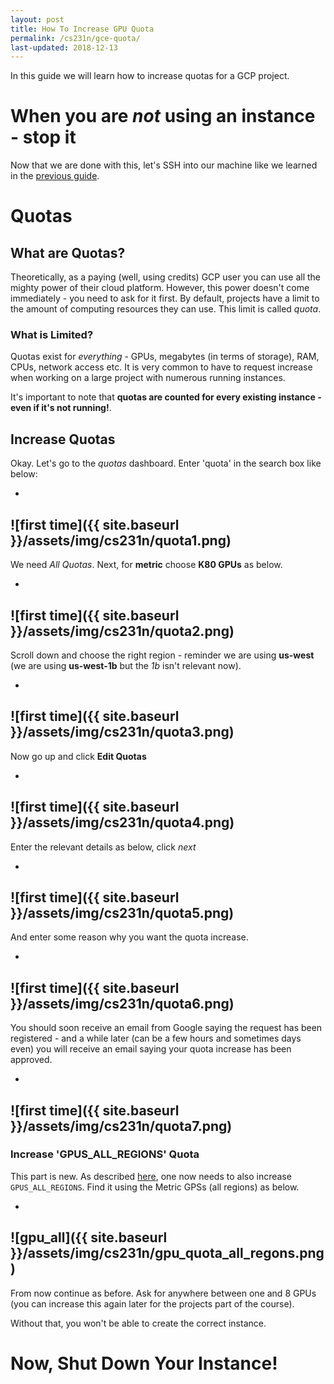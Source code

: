 ```yaml
---
layout: post
title: How To Increase GPU Quota
permalink: /cs231n/gce-quota/
last-updated: 2018-12-13
---
```


In this guide we will learn how to increase quotas for a GCP project.


# When you are *not* using an instance - stop it

Now that we are done with this, let's SSH into our machine like we learned in the [previous guide](https://nirbenz.github.io/gce-tutorial/).


# Quotas

## What are Quotas?

Theoretically, as a paying (well, using credits) GCP user you can use all the mighty power of their cloud platform. However, this power doesn't come immediately - you need to ask for it first. By default, projects have a limit to the amount of computing resources they can use. This limit is called *quota*.

### What is Limited?

Quotas exist for *everything* - GPUs, megabytes (in terms of storage), RAM, CPUs, network access etc. It is very common to have to request increase when working on a large project with numerous running instances.

It's important to note that **quotas are counted for every existing instance - even if it's not running!**.


## Increase Quotas

Okay. Let's go to the *quotas* dashboard. Enter 'quota' in the search box like below:


-
![first time]({{ site.baseurl }}/assets/img/cs231n/quota1.png)
-

We need *All Quotas*. Next, for **metric** choose **K80 GPUs** as below.

-
![first time]({{ site.baseurl }}/assets/img/cs231n/quota2.png)
-

Scroll down and choose the right region - reminder we are using **us-west** (we are using **us-west-1b** but the *1b* isn't relevant now).


-
![first time]({{ site.baseurl }}/assets/img/cs231n/quota3.png)
-

Now go up and click **Edit Quotas**

-
![first time]({{ site.baseurl }}/assets/img/cs231n/quota4.png)
-

Enter the relevant details as below, click *next*


-
![first time]({{ site.baseurl }}/assets/img/cs231n/quota5.png)
-

And enter some reason why you want the quota increase.


-
![first time]({{ site.baseurl }}/assets/img/cs231n/quota6.png)
-

You should soon receive an email from Google saying the request has been registered - and a while later (can be a few hours and sometimes days even) you will receive an email saying your quota increase has been approved.


-
![first time]({{ site.baseurl }}/assets/img/cs231n/quota7.png)
-

### Increase 'GPUS\_ALL\_REGIONS' Quota
This part is new. As described [here](https://stackoverflow.com/questions/53415180/gcp-error-quota-gpus-all-regions-exceeded-limit-0-0-globally), one now needs to also increase `GPUS_ALL_REGIONS`. Find it using the Metric GPSs (all regions) as below.

-
![gpu_all]({{ site.baseurl }}/assets/img/cs231n/gpu_quota_all_regons.png)
-

From now continue as before. Ask for anywhere between one and 8 GPUs (you can increase this again later for the projects part of the course).

Without that, you won't be able to create the correct instance.

# Now, Shut Down Your Instance!










